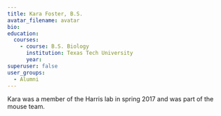 ```yaml
---
title: Kara Foster, B.S.
avatar_filename: avatar
bio: 
education:
  courses:
    - course: B.S. Biology
      institution: Texas Tech University
      year: 
superuser: false
user_groups:
  - Alumni
---
```

Kara was a member of the Harris lab in spring 2017 and was part of the mouse team.

